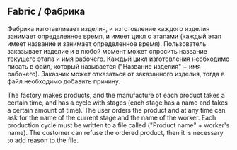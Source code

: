 ## Fabric / Фабрика 

Фабрика изготавливает изделия, и изготовление каждого изделия занимает определенное время, и имеет цикл с этапами
(каждый этап имеет название и занимает определенное время). Пользователь заказывает изделие и в любой момент может
спросить название текущего этапа и имя рабочего. Каждый цикл изготовления необходимо писать в файл, который называется
("Название изделия" + имя рабочего). Заказчик может отказаться от заказанного изделия, тогда в файл необходимо добавить 
причину.

The factory makes products, and the manufacture of each product takes a certain time, and has a cycle with stages
(each stage has a name and takes a certain amount of time). The user orders the product and at any time can
ask for the name of the current stage and the name of the worker. Each production cycle must be written to a file 
called ("Product name" + worker's name). The customer can refuse the ordered product, then it is necessary to add 
reason to the file.
